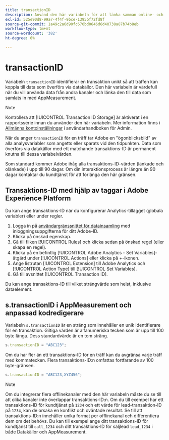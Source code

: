 ```yaml
---
title: transactionID
description: Använd den här variabeln för att länka samman online- och offlinedata.
exl-id: 525e90d8-99a7-4f4f-9bce-1395bf72fd8f
source-git-commit: 1a49c2a6d90fc670bd0646d6d40738a87b74b8eb
workflow-type: tm+mt
source-wordcount: '382'
ht-degree: 0%

---
```


# transactionID

Variabeln `transactionID` identifierar en transaktion unikt så att träffen kan koppla till data som överförs via datakällor. Den här variabeln är värdefull när du vill använda data från andra kanaler och länka den till data som samlats in med AppMeasurement.

>[!NOTE]
>
>Kontrollera att [!UICONTROL Transaction ID Storage] är aktiverat i en rapportsserie innan du använder den här variabeln. Mer information finns i [Allmänna kontoinställningar](/help/admin/admin/general-acct-settings-admin.md) i användarhandboken för Admin.

När du anger `transactionID` för en träff tar Adobe en &quot;ögonblicksbild&quot; av alla analysvariabler som angetts eller sparats vid den tidpunkten. Data som överförs via datakällor med ett matchande transaktions-ID är permanent knutna till dessa variabelvärden.

Som standard kommer Adobe ihåg alla transaktions-ID-värden (länkade och olänkade) i upp till 90 dagar. Om din interaktionsprocess är längre än 90 dagar kontaktar du kundtjänst för att förlänga den här gränsen.

## Transaktions-ID med hjälp av taggar i Adobe Experience Platform

Du kan ange transaktions-ID när du konfigurerar Analytics-tillägget (globala variabler) eller under regler.

1. Logga in på [användargränssnittet för datainsamling](https://experience.adobe.com/data-collection) med inloggningsuppgifterna för ditt Adobe-ID.
2. Klicka på önskad egenskap.
3. Gå till fliken [!UICONTROL Rules] och klicka sedan på önskad regel (eller skapa en regel).
4. Klicka på en befintlig [!UICONTROL Adobe Analytics - Set Variables]-åtgärd under [!UICONTROL Actions] eller klicka på +-ikonen.
5. Ange listrutan [!UICONTROL Extension] till Adobe Analytics och [!UICONTROL Action Type] till [!UICONTROL Set Variables].
6. Gå till avsnittet [!UICONTROL Transaction ID].

Du kan ange transaktions-ID till vilket strängvärde som helst, inklusive dataelement.

## s.transactionID i AppMeasurement och anpassad kodredigerare

Variabeln `s.transactionID` är en sträng som innehåller en unik identifierare för en transaktion. Giltiga värden är alfanumeriska tecken som är upp till 100 byte långa. Dess standardvärde är en tom sträng.

```js
s.transactionID = "ABC123";
```

Om du har fler än ett transaktions-ID för en träff kan du avgränsa varje träff med kommatecken. Flera transaktions-ID:n omfattas fortfarande av 100 byte-gränsen.

```js
s.transactionID = "ABC123,XYZ456";
```

>[!NOTE]
>
>Om du integrerar flera offlinekanaler med den här variabeln måste du se till att olika kanaler inte överlappar transaktions-ID:n. Om du till exempel har ett transaktions-ID för kundtjänst på `1234` och ett värde för lead-transaktion-ID på `1234`, kan de orsaka en konflikt och oväntade resultat. Se till att transaktions-ID:n innehåller unika format per offlinekanal och differentiera dem om det behövs. Du kan till exempel ange ditt transaktions-ID för kundtjänst till `call_1234` och ditt transaktions-ID för säljlead `lead_1234` i både Datakällor och AppMeasurement.
